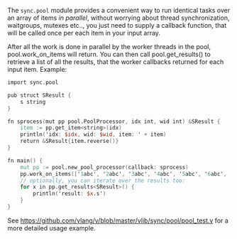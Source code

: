 
The `sync.pool` module provides a convenient way to run identical tasks over
an array of items *in parallel*, without worrying about thread synchronization,
waitgroups, mutexes etc.., you just need to supply a callback function, that
will be called once per each item in your input array.

After all the work is done in parallel by the worker threads in the pool,
pool.work_on_items will return. You can then call pool.get_results<Result>()
to retrieve a list of all the results, that the worker callbacks returned
for each input item. Example:

```v
import sync.pool

pub struct SResult {
	s string
}

fn sprocess(mut pp pool.PoolProcessor, idx int, wid int) &SResult {
	item := pp.get_item<string>(idx)
	println('idx: $idx, wid: $wid, item: ' + item)
	return &SResult{item.reverse()}
}

fn main() {
	mut pp := pool.new_pool_processor(callback: sprocess)
	pp.work_on_items(['1abc', '2abc', '3abc', '4abc', '5abc', '6abc', '7abc'])
	// optionally, you can iterate over the results too:
	for x in pp.get_results<SResult>() {
		println('result: $x.s')
	}
}
```

See https://github.com/vlang/v/blob/master/vlib/sync/pool/pool_test.v for a
more detailed usage example.
